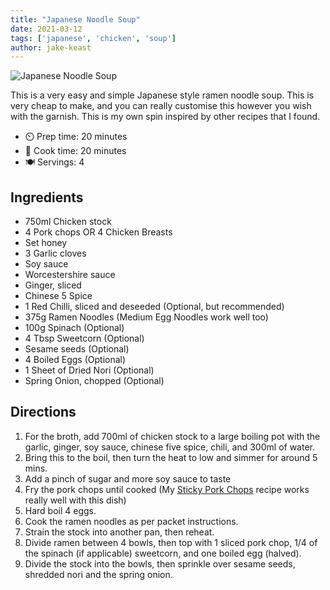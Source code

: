 ```yaml
---
title: "Japanese Noodle Soup"
date: 2021-03-12
tags: ['japanese', 'chicken', 'soup']
author: jake-keast
---
```


![Japanese Noodle Soup](/pix/japanese-noodle-soup.avif)

This is a very easy and simple Japanese style ramen noodle soup. This is very cheap to make, and you can really customise this however you wish with the garnish. This is my own spin inspired by other recipes that I found.

- ⏲️ Prep time: 20 minutes
- 🍳 Cook time: 20 minutes
- 🍽️ Servings: 4

## Ingredients

- 750ml Chicken stock
- 4 Pork chops OR 4 Chicken Breasts
- Set honey
- 3 Garlic cloves
- Soy sauce
- Worcestershire sauce
- Ginger, sliced
- Chinese 5 Spice
- 1 Red Chilli, sliced and deseeded (Optional, but recommended)
- 375g Ramen Noodles (Medium Egg Noodles work well too)
- 100g Spinach (Optional)
- 4 Tbsp Sweetcorn (Optional)
- Sesame seeds (Optional)
- 4 Boiled Eggs (Optional)
- 1 Sheet of Dried Nori (Optional)
- Spring Onion, chopped (Optional)

## Directions

1. For the broth, add 700ml of chicken stock to a large boiling pot with the garlic, ginger, soy sauce, chinese five spice, chili, and 300ml of water.
2. Bring this to the boil, then turn the heat to low and simmer for around 5 mins.
3. Add a pinch of sugar and more soy sauce to taste
4. Fry the pork chops until cooked (My [Sticky Pork Chops](/sticky-porkchops) recipe works really well with this dish)
5. Hard boil 4 eggs.
6. Cook the ramen noodles as per packet instructions.
7. Strain the stock into another pan, then reheat.
8. Divide ramen between 4 bowls, then top with 1 sliced pork chop, 1/4 of the spinach (if applicable) sweetcorn, and one boiled egg (halved).
9. Divide the stock into the bowls, then sprinkle over sesame seeds, shredded nori and the spring onion.
